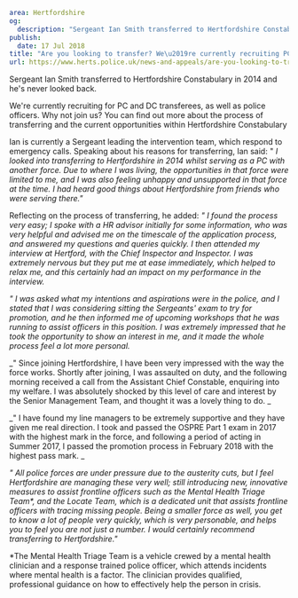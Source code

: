 ```yaml
area: Hertfordshire
og:
  description: "Sergeant Ian Smith transferred to Hertfordshire Constabulary in 2014 and he\u2019s never looked back."
publish:
  date: 17 Jul 2018
title: "Are you looking to transfer? We\u2019re currently recruiting PC and DC transferees"
url: https://www.herts.police.uk/news-and-appeals/are-you-looking-to-transfer-were-currently-recruiting-pc-and-dc-transferees-ALL
```

Sergeant Ian Smith transferred to Hertfordshire Constabulary in 2014 and he's never looked back.

We're currently recruiting for PC and DC transferees, as well as police officers. Why not join us? You can find out more about the process of transferring and the current opportunities within Hertfordshire Constabulary

Ian is currently a Sergeant leading the intervention team, which respond to emergency calls. Speaking about his reasons for transferring, Ian said: " _I looked into transferring to Hertfordshire in 2014 whilst serving as a PC with another force. Due to where I was living, the opportunities in that force were limited to me, and I was also feeling unhappy and unsupported in that force at the time. I had heard good things about Hertfordshire from friends who were serving there."_

Reflecting on the process of transferring, he added: _" I found the process very easy; I spoke with a HR advisor initially for some information, who was very helpful and advised me on the timescale of the application process, and answered my questions and queries quickly. I then attended my interview at Hertford, with the Chief Inspector and Inspector. I was extremely nervous but they put me at ease immediately, which helped to relax me, and this certainly had an impact on my performance in the interview._

_" I was asked what my intentions and aspirations were in the police, and I stated that I was considering sitting the Sergeants' exam to try for promotion, and he then informed me of upcoming workshops that he was running to assist officers in this position. I was extremely impressed that he took the opportunity to show an interest in me, and it made the whole process feel a lot more personal._

_" Since joining Hertfordshire, I have been very impressed with the way the force works. Shortly after joining, I was assaulted on duty, and the following morning received a call from the Assistant Chief Constable, enquiring into my welfare. I was absolutely shocked by this level of care and interest by the Senior Management Team, and thought it was a lovely thing to do. _

_" I have found my line managers to be extremely supportive and they have given me real direction. I took and passed the OSPRE Part 1 exam in 2017 with the highest mark in the force, and following a period of acting in Summer 2017, I passed the promotion process in February 2018 with the highest pass mark. _

_" All police forces are under pressure due to the austerity cuts, but I feel Hertfordshire are managing these very well; still introducing new, innovative measures to assist frontline officers such as the Mental Health Triage Team*, and the Locate Team, which is a dedicated unit that assists frontline officers with tracing missing people. Being a smaller force as well, you get to know a lot of people very quickly, which is very personable, and helps you to feel you are not just a number. I would certainly recommend transferring to Hertfordshire."_

*The Mental Health Triage Team is a vehicle crewed by a mental health clinician and a response trained police officer, which attends incidents where mental health is a factor. The clinician provides qualified, professional guidance on how to effectively help the person in crisis.
